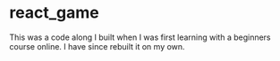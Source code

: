 # react_game

This was a code along I built when I was first learning with a beginners course online. I have since rebuilt it on my own.
